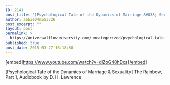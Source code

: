 ```yaml
---
ID: 2141
post_title: '[Psychological Tale of the Dynamics of Marriage &#038; Sexuality] The Rainbow, Part 1'
author: abbie04m553726
post_excerpt: ""
layout: post
permalink: >
  https://universalflowuniversity.com/uncategorized/psychological-tale-of-the-dynamics-of-marriage-sexuality-the-rainbow-part-1/
published: true
post_date: 2015-03-27 16:18:58
---
```

[embed]https://www.youtube.com/watch?v=dlZoG48hDxs[/embed]<br>
<p>[Psychological Tale of the Dynamics of Marriage & Sexuality] The Rainbow, Part 1, Audiobook by D. H. Lawrence</p>